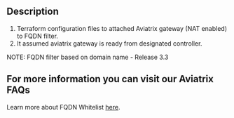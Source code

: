 Description
-----------
  1. Terraform configuration files to attached Aviatrix gateway (NAT enabled) to FQDN filter. 
  2. It assumed aviatrix gateway is ready from designated controller.

NOTE: FQDN filter based on domain name - Release 3.3

For more information you can visit our Aviatrix FAQs
----------------------------------------------------
Learn more about FQDN Whitelist [here](http://docs.aviatrix.com/HowTos/FQDN_Whitelists_Ref_Design.html?highlight=fqdn).

